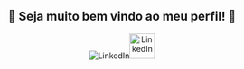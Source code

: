 <h2 align="center">
  💙 Seja muito bem vindo ao meu perfil! 💙
</h2>

<p align="center"> 
    <img src="https://readme-typing-svg.herokuapp.com?color=%2336BCF7&lines=Estudante+de+Programa%C3%A7%C3%A3o;Front-end+Developer)](https://git.io/typing-svg)>
 </p>
 
<a href="https://www.linkedin.com/in/artur-rocha-webdev/" alt="LinkedIn"><img width="45px" alt="LinkedIn" title="LinkedIn" src="https://user-images.githubusercontent.com/69727594/139465237-0a5c3189-ab93-4a12-a2d1-9dc958db0e6d.png"/></a>
  
